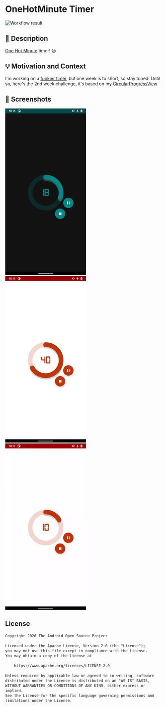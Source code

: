 # OneHotMinute Timer

![Workflow result](https://github.com/GuilhE/OneHotMinute-Compose/workflows/Check/badge.svg)

## :scroll: Description
[One Hot Minute](https://www.youtube.com/watch?v=WrKm8ieK4BA) timer! 😃

## :bulb: Motivation and Context
I'm working on a [funkier timer](https://github.com/GuilhE/KitchenTimer), but one week is to short, so stay tuned!
Until so, here's the 2nd week challenge, it's based on my [CircularProgressView](https://github.com/GuilhE/CircularProgressView)

## :camera_flash: Screenshots
<img src="/results/screenshot_1.png" width="260"> <img src="/results/screenshot_2.png" width="260">  <img src="/results/video.gif" width="260">

## License
```
Copyright 2020 The Android Open Source Project

Licensed under the Apache License, Version 2.0 (the "License");
you may not use this file except in compliance with the License.
You may obtain a copy of the License at

    https://www.apache.org/licenses/LICENSE-2.0

Unless required by applicable law or agreed to in writing, software
distributed under the License is distributed on an "AS IS" BASIS,
WITHOUT WARRANTIES OR CONDITIONS OF ANY KIND, either express or implied.
See the License for the specific language governing permissions and
limitations under the License.
```
